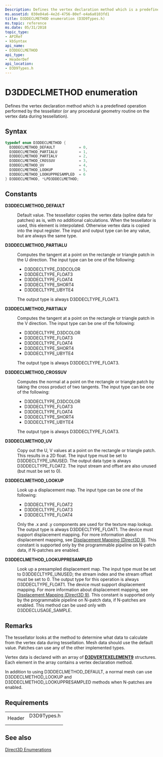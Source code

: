 ```yaml
---
Description: Defines the vertex declaration method which is a predefined operation performed by the tessellator (or any procedural geometry routine on the vertex data during tessellation).
ms.assetid: 030e04a6-4e2d-4756-80ef-e4a6a0103fd1
title: D3DDECLMETHOD enumeration (D3D9Types.h)
ms.topic: reference
ms.date: 05/31/2018
topic_type: 
- APIRef
- kbSyntax
api_name: 
- D3DDECLMETHOD
api_type: 
- HeaderDef
api_location: 
- D3D9Types.h
---
```


# D3DDECLMETHOD enumeration

Defines the vertex declaration method which is a predefined operation performed by the tessellator (or any procedural geometry routine on the vertex data during tessellation).

## Syntax


```C++
typedef enum D3DDECLMETHOD { 
  D3DDECLMETHOD_DEFAULT           = 0,
  D3DDECLMETHOD_PARTIALU          = 1,
  D3DDECLMETHOD_PARTIALV          = 2,
  D3DDECLMETHOD_CROSSUV           = 3,
  D3DDECLMETHOD_UV                = 4,
  D3DDECLMETHOD_LOOKUP            = 5,
  D3DDECLMETHOD_LOOKUPPRESAMPLED  = 6
} D3DDECLMETHOD, *LPD3DDECLMETHOD;
```



## Constants

<dl> <dt>

<span id="D3DDECLMETHOD_DEFAULT"></span><span id="d3ddeclmethod_default"></span>**D3DDECLMETHOD\_DEFAULT**
</dt> <dd>

Default value. The tessellator copies the vertex data (spline data for patches) as is, with no additional calculations. When the tessellator is used, this element is interpolated. Otherwise vertex data is copied into the input register. The input and output type can be any value, but are always the same type.

</dd> <dt>

<span id="D3DDECLMETHOD_PARTIALU"></span><span id="d3ddeclmethod_partialu"></span>**D3DDECLMETHOD\_PARTIALU**
</dt> <dd>

Computes the tangent at a point on the rectangle or triangle patch in the U direction. The input type can be one of the following:

-   D3DDECLTYPE\_D3DCOLOR
-   D3DDECLTYPE\_FLOAT3
-   D3DDECLTYPE\_FLOAT4
-   D3DDECLTYPE\_SHORT4
-   D3DDECLTYPE\_UBYTE4

The output type is always D3DDECLTYPE\_FLOAT3.

</dd> <dt>

<span id="D3DDECLMETHOD_PARTIALV"></span><span id="d3ddeclmethod_partialv"></span>**D3DDECLMETHOD\_PARTIALV**
</dt> <dd>

Computes the tangent at a point on the rectangle or triangle patch in the V direction. The input type can be one of the following:

-   D3DDECLTYPE\_D3DCOLOR
-   D3DDECLTYPE\_FLOAT3
-   D3DDECLTYPE\_FLOAT4
-   D3DDECLTYPE\_SHORT4
-   D3DDECLTYPE\_UBYTE4

The output type is always D3DDECLTYPE\_FLOAT3.

</dd> <dt>

<span id="D3DDECLMETHOD_CROSSUV"></span><span id="d3ddeclmethod_crossuv"></span>**D3DDECLMETHOD\_CROSSUV**
</dt> <dd>

Computes the normal at a point on the rectangle or triangle patch by taking the cross product of two tangents. The input type can be one of the following:

-   D3DDECLTYPE\_D3DCOLOR
-   D3DDECLTYPE\_FLOAT3
-   D3DDECLTYPE\_FLOAT4
-   D3DDECLTYPE\_SHORT4
-   D3DDECLTYPE\_UBYTE4

The output type is always D3DDECLTYPE\_FLOAT3.

</dd> <dt>

<span id="D3DDECLMETHOD_UV"></span><span id="d3ddeclmethod_uv"></span>**D3DDECLMETHOD\_UV**
</dt> <dd>

Copy out the U, V values at a point on the rectangle or triangle patch. This results in a 2D float. The input type must be set to D3DDECLTYPE\_UNUSED. The output data type is always D3DDECLTYPE\_FLOAT2. The input stream and offset are also unused (but must be set to 0).

</dd> <dt>

<span id="D3DDECLMETHOD_LOOKUP"></span><span id="d3ddeclmethod_lookup"></span>**D3DDECLMETHOD\_LOOKUP**
</dt> <dd>

Look up a displacement map. The input type can be one of the following:

-   D3DDECLTYPE\_FLOAT2
-   D3DDECLTYPE\_FLOAT3
-   D3DDECLTYPE\_FLOAT4

Only the .x and .y components are used for the texture map lookup. The output type is always D3DDECLTYPE\_FLOAT1. The device must support displacement mapping. For more information about displacement mapping, see [Displacement Mapping (Direct3D 9)](displacement-mapping.md). This constant is supported only by the programmable pipeline on N-patch data, if N-patches are enabled.

</dd> <dt>

<span id="D3DDECLMETHOD_LOOKUPPRESAMPLED"></span><span id="d3ddeclmethod_lookuppresampled"></span>**D3DDECLMETHOD\_LOOKUPPRESAMPLED**
</dt> <dd>

Look up a presampled displacement map. The input type must be set to D3DDECLTYPE\_UNUSED; the stream index and the stream offset must be set to 0. The output type for this operation is always D3DDECLTYPE\_FLOAT1. The device must support displacement mapping. For more information about displacement mapping, see [Displacement Mapping (Direct3D 9)](displacement-mapping.md). This constant is supported only by the programmable pipeline on N-patch data, if N-patches are enabled. This method can be used only with D3DDECLUSAGE\_SAMPLE.

</dd> </dl>

## Remarks

The tessellator looks at the method to determine what data to calculate from the vertex data during tessellation. Mesh data should use the default value. Patches can use any of the other implemented types.

Vertex data is declared with an array of [**D3DVERTEXELEMENT9**](d3dvertexelement9.md) structures. Each element in the array contains a vertex declaration method.

In addition to using D3DDECLMETHOD\_DEFAULT, a normal mesh can use D3DDECLMETHOD\_LOOKUP and D3DDECLMETHOD\_LOOKUPPRESAMPLED methods when N-patches are enabled.

## Requirements



|                   |                                                                                        |
|-------------------|----------------------------------------------------------------------------------------|
| Header<br/> | <dl> <dt>D3D9Types.h</dt> </dl> |



## See also

<dl> <dt>

[Direct3D Enumerations](dx9-graphics-reference-d3d-enums.md)
</dt> </dl>

 

 




